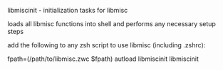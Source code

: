 libmiscinit - initialization tasks for libmisc

loads all libmisc functions into shell and performs any necessary setup steps


add the following to any zsh script to use libmisc (including .zshrc):

  fpath=(/path/to/libmisc.zwc $fpath)
  autload libmiscinit
  libmiscinit


